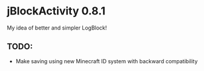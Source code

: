 jBlockActivity 0.8.1
==============

My idea of better and simpler LogBlock!

## TODO: 
* Make saving using new Minecraft ID system with backward compatibility